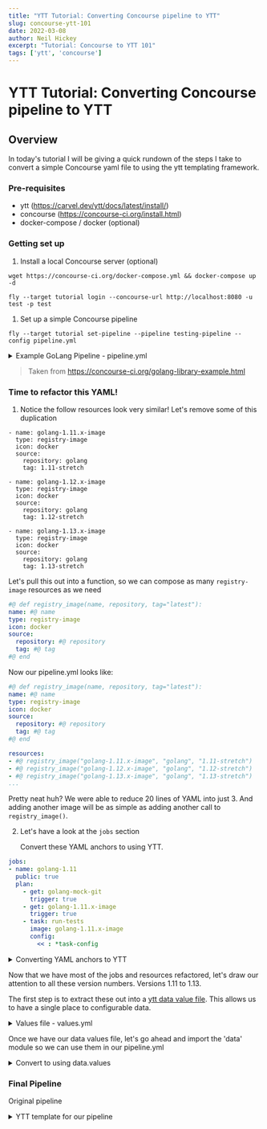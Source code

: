 ```yaml
---
title: "YTT Tutorial: Converting Concourse pipeline to YTT"
slug: concourse-ytt-101
date: 2022-03-08
author: Neil Hickey
excerpt: "Tutorial: Concourse to YTT 101"
tags: ['ytt', 'concourse']
---
```


# YTT Tutorial: Converting Concourse pipeline to YTT

## Overview

In today's tutorial I will be giving a quick rundown of the steps I take to convert a simple Concourse yaml file to using the ytt templating framework.

### Pre-requisites
- ytt (https://carvel.dev/ytt/docs/latest/install/)
- concourse (https://concourse-ci.org/install.html)
- docker-compose / docker (optional)

### Getting set up

1. Install a local Concourse server (optional)

```
wget https://concourse-ci.org/docker-compose.yml && docker-compose up -d

fly --target tutorial login --concourse-url http://localhost:8080 -u test -p test
```

1. Set up a simple Concourse pipeline

`fly --target tutorial set-pipeline --pipeline testing-pipeline --config pipeline.yml`

<details>
<summary>Example GoLang Pipeline - pipeline.yml</summary>

```yaml
---
resources:
- name: golang-mock-git
  type: git
  icon: github
  source:
    uri: https://github.com/golang/mock.git

- name: golang-1.11.x-image
  type: registry-image
  icon: docker
  source:
    repository: golang
    tag: 1.11-stretch

- name: golang-1.12.x-image
  type: registry-image
  icon: docker
  source:
    repository: golang
    tag: 1.12-stretch

- name: golang-1.13.x-image
  type: registry-image
  icon: docker
  source:
    repository: golang
    tag: 1.13-stretch

task-config: &task-config
  platform: linux
  inputs:
    - name: golang-mock-git
      path: go/src/github.com/golang/mock
  params:
    GO111MODULE: "on"
  run:
    path: /bin/sh
    args:
      - -c
      - |
        GOPATH=$PWD/go

        cd go/src/github.com/golang/mock

        go vet ./...
        go build ./...
        go install github.com/golang/mock/mockgen
        GO111MODULE=off go get -u golang.org/x/lint/golint
        ./ci/check_go_fmt.sh
        ./ci/check_go_lint.sh
        ./ci/check_go_generate.sh
        ./ci/check_go_mod.sh
        go test -v ./...

jobs:
- name: golang-1.11
  public: true
  plan:
    - get: golang-mock-git
      trigger: true
    - get: golang-1.11.x-image
      trigger: true
    - task: run-tests
      image: golang-1.11.x-image
      config:
        << : *task-config
- name: golang-1.12
  public: true
  plan:
    - get: golang-mock-git
      trigger: true
    - get: golang-1.12.x-image
      trigger: true
    - task: run-tests
      image: golang-1.12.x-image
      config:
        << : *task-config
- name: golang-1.13
  public: true
  plan:
    - get: golang-mock-git
      trigger: true
    - get: golang-1.13.x-image
      trigger: true
    - task: run-tests
      image: golang-1.13.x-image
      config:
        << : *task-config
```
</details>

> Taken from https://concourse-ci.org/golang-library-example.html

### Time to refactor this YAML!

1. Notice the follow resources look very similar! Let's remove some of this duplication

```
- name: golang-1.11.x-image
  type: registry-image
  icon: docker
  source:
    repository: golang
    tag: 1.11-stretch

- name: golang-1.12.x-image
  type: registry-image
  icon: docker
  source:
    repository: golang
    tag: 1.12-stretch

- name: golang-1.13.x-image
  type: registry-image
  icon: docker
  source:
    repository: golang
    tag: 1.13-stretch
```

Let's pull this out into a function, so we can compose as many `registry-image` resources as we need

```yaml
#@ def registry_image(name, repository, tag="latest"):
name: #@ name
type: registry-image
icon: docker
source:
  repository: #@ repository
  tag: #@ tag
#@ end
```

Now our pipeline.yml looks like:

```yaml
#@ def registry_image(name, repository, tag="latest"):
name: #@ name
type: registry-image
icon: docker
source:
  repository: #@ repository
  tag: #@ tag
#@ end

resources:
- #@ registry_image("golang-1.11.x-image", "golang", "1.11-stretch")
- #@ registry_image("golang-1.12.x-image", "golang", "1.12-stretch")
- #@ registry_image("golang-1.13.x-image", "golang", "1.13-stretch")
...
```

Pretty neat huh? We were able to reduce 20 lines of YAML into just 3. And adding another image will be as simple as adding another call to `registry_image()`. 

2. Let's have a look at the `jobs` section

   Convert these YAML anchors to using YTT.

```yaml
jobs:
- name: golang-1.11
  public: true
  plan:
    - get: golang-mock-git
      trigger: true
    - get: golang-1.11.x-image
      trigger: true
    - task: run-tests
      image: golang-1.11.x-image
      config:
        << : *task-config
```

<details>
<summary>Converting YAML anchors to YTT</summary>

```yaml
#@ def task_config():
platform: linux
inputs:
  - name: golang-mock-git
    path: go/src/github.com/golang/mock
params:
  GO111MODULE: "on"
run:
  path: /bin/sh
  args:
    - -c
    - |
      GOPATH=$PWD/go

      cd go/src/github.com/golang/mock

      go vet ./...
      go build ./...
      go install github.com/golang/mock/mockgen
      GO111MODULE=off go get -u golang.org/x/lint/golint
      ./ci/check_go_fmt.sh
      ./ci/check_go_lint.sh
      ./ci/check_go_generate.sh
      ./ci/check_go_mod.sh
      go test -v ./...
#@ end

jobs:
- name: golang-1.11
  public: true
  plan:
    - get: golang-mock-git
      trigger: true
    - get: golang-1.11.x-image
      trigger: true
    - task: run-tests
      image: golang-1.11.x-image
      config: #@ task_config()
- name: golang-1.12
  public: true
  plan:
    - get: golang-mock-git
      trigger: true
    - get: golang-1.12.x-image
      trigger: true
    - task: run-tests
      image: golang-1.12.x-image
      config: #@ task_config()
- name: golang-1.13
  public: true
  plan:
    - get: golang-mock-git
      trigger: true
    - get: golang-1.13.x-image
      trigger: true
    - task: run-tests
      image: golang-1.13.x-image
      config: #@ task_config()
```
</details>

   Now that we have most of the jobs and resources refactored, let's draw our attention to all these version numbers. Versions 1.11 to 1.13.

   The first step is to extract these out into a [ytt data value file](https://carvel.dev/ytt/docs/latest/ytt-data-values/#docs). This allows us to have a single place to configurable data.

<details>
<summary>Values file - values.yml</summary>

```yaml
#@data/values
---
versions: ["1.11", "1.12", "1.13"]
```
</details>

   Once we have our data values file, let's go ahead and import the 'data' module so we can use them in our pipeline.yml

<details>
<summary>Convert to using data.values</summary>

```yaml
#@ load("@ytt:data", "data")

---
resources:
#@ for/end version in data.values.versions:
- #@ registry_image("golang-" + version + ".x-image", "golang", version + "-stretch")

- name: golang-mock-git
  type: git
  icon: github
  source:
    uri: https://github.com/golang/mock.git

jobs:
#@ for/end version in data.values.versions:
- name: #@ "golang-" + version
  public: true
  plan:
    - get: golang-mock-git
      trigger: true
    - get: #@ "golang-" + version + ".x-image"
      trigger: true
    - task: run-tests
      image: #@ "golang-" + version + ".x-image"
      config: #@ task_config()
```
</details>

### Final Pipeline 

Original pipeline 

<details>
<summary>YTT template for our pipeline</summary>

```yaml
#@ load("@ytt:data", "data")

#@ def registry_image(name, repository, tag="latest"):
name: #@ name
type: registry-image
icon: docker
source:
  repository: #@ repository
  tag: #@ tag
#@ end

#@ def task_config():
platform: linux
inputs:
  - name: golang-mock-git
    path: go/src/github.com/golang/mock
params:
  GO111MODULE: "on"
run:
  path: /bin/sh
  args:
    - -c
    - |
      GOPATH=$PWD/go

      cd go/src/github.com/golang/mock

      go vet ./...
      go build ./...
      go install github.com/golang/mock/mockgen
      GO111MODULE=off go get -u golang.org/x/lint/golint
      ./ci/check_go_fmt.sh
      ./ci/check_go_lint.sh
      ./ci/check_go_generate.sh
      ./ci/check_go_mod.sh
      go test -v ./...
#@ end

---
resources:
#@ for/end version in data.values.versions:
- #@ registry_image("golang-" + version + ".x-image", "golang", version + "-stretch")

- name: golang-mock-git
  type: git
  icon: github
  source:
    uri: https://github.com/golang/mock.git

jobs:
#@ for/end version in data.values.versions:
- name: #@ "golang-" + version
  public: true
  plan:
    - get: golang-mock-git
      trigger: true
    - get: #@ "golang-" + version + ".x-image"
      trigger: true
    - task: run-tests
      image: #@ "golang-" + version + ".x-image"
      config: #@ task_config()
```
